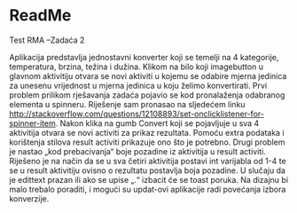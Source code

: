 # ReadMe
Test
RMA –Zadaća 2

Aplikacija predstavlja jednostavni konverter koji se temelji na 4 kategorije, temperatura, brzina, težina i dužina. Klikom na bilo koji imagebutton u glavnom aktivitiju otvara se novi aktiviti u kojemu se odabire mjerna jedinica za unesenu vrijednost u mjerna jedinica u koju želimo konvertirati. Prvi problem prilikom rješavanja zadaća pojavio se kod pronalaženja odabranog elementa u spinneru. Riješenje sam pronasao na sljedećem linku  http://stackoverflow.com/questions/12108893/set-onclicklistener-for-spinner-item.
Nakon klika na gumb Convert koji se pojavljuje u sva 4 aktivitija otvara se novi activiti za prikaz rezultata. Pomoću extra podataka i korištenja stilova result activiti prikazuje ono što je potrebno.
Drugi problem je nastao „kod prebacivanja“ boje pozadine iz aktivitija u result activiti. Riješeno je na način da se u sva četiri aktivitija postavi int varijabla od 1-4 te se u result aktivitiju ovisno o rezultatu postavlja boja pozadine.
U slučaju da je edittext prazan ili ako se upise „.“ izbacit će se toast poruka.
Na dizajnu bi malo trebalo poraditi, i mogući su updat-ovi aplikacije radi povećanja izbora konverzije.
